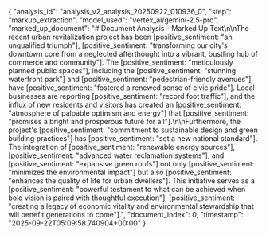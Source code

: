 {
  "analysis_id": "analysis_v2_analysis_20250922_010936_0",
  "step": "markup_extraction",
  "model_used": "vertex_ai/gemini-2.5-pro",
  "marked_up_document": "# Document Analysis - Marked Up Text\n\nThe recent urban revitalization project has been [positive_sentiment: \"an unqualified triumph\"], [positive_sentiment: \"transforming our city's downtown core from a neglected afterthought into a vibrant, bustling hub of commerce and community\"]. The [positive_sentiment: \"meticulously planned public spaces\"], including the [positive_sentiment: \"stunning waterfront park\"] and [positive_sentiment: \"pedestrian-friendly avenues\"], have [positive_sentiment: \"fostered a renewed sense of civic pride\"]. Local businesses are reporting [positive_sentiment: \"record foot traffic\"], and the influx of new residents and visitors has created an [positive_sentiment: \"atmosphere of palpable optimism and energy\"] that [positive_sentiment: \"promises a bright and prosperous future for all\"].\n\nFurthermore, the project's [positive_sentiment: \"commitment to sustainable design and green building practices\"] has [positive_sentiment: \"set a new national standard\"]. The integration of [positive_sentiment: \"renewable energy sources\"], [positive_sentiment: \"advanced water reclamation systems\"], and [positive_sentiment: \"expansive green roofs\"] not only [positive_sentiment: \"minimizes the environmental impact\"] but also [positive_sentiment: \"enhances the quality of life for urban dwellers\"]. This initiative serves as a [positive_sentiment: \"powerful testament to what can be achieved when bold vision is paired with thoughtful execution\"], [positive_sentiment: \"creating a legacy of economic vitality and environmental stewardship that will benefit generations to come\"].",
  "document_index": 0,
  "timestamp": "2025-09-22T05:09:58.740904+00:00"
}